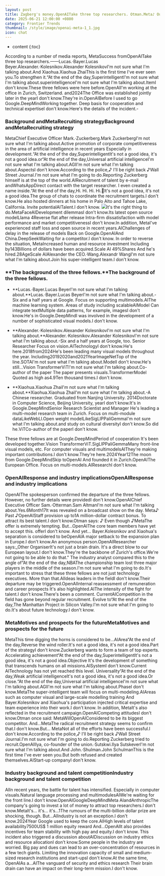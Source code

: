 ```yaml
---
layout: post
title: Zagberg's money.OpenAITake three top researchers. Otman.Meta♪ Out of the sky ♪1A million-dollar contract bonus to dig people up.
date: 2025-06-21 12:00:00 +0800
category: Frontier Trends
thumbnail: /style/image/openai-meta-1_1.jpg
icon: chat
---
```

* content
{:toc}

According to a number of media reports, MetaSuccess fromOpenAITake three top researchers.——Lucas.·Bayer.Lucas Beyer.Alexander.·Kolesnikov.Alexander KolesnikovI'm not sure what I'm talking about.And Xiaohua.Xiaohua ZhaiThis is the first time I've ever seen you.To strengthen it.“At the end of the day,SuperintelligentI'm not sure what I'm talking about.superintelligenceI'm not sure what I'm talking about.ItemI don't know.These three fellows were here before.OpenAII'm working at the office in Zurich, Switzerland. and2024The Office was established jointly later in the yearI don't know.They're in.OpenAIBefore I used to go Google.DeepMindWorking together. Deep basis for cooperation and technical expertiseI don't know.Here's the details of the incident.-

### **Background andMetaRecruiting strategy**Background andMetaRecruiting strategy
MetaChief Executive Officer Mark.·Zuckerberg.Mark ZuckerbergI'm not sure what I'm talking about.Active promotion of corporate competitiveness in the area of artificial intelligence in recent years Especially in development.“At the end of the day,SuperintelligentIt's not a good idea, it's not a good idea.or“At the end of the day,Universal artificial intelligenceI'm not sure what I'm talking about.AGII'm not sure what I'm talking about.AspectsI don't know.According to the police,♪ I'll be right back ♪Wall Street Journal.I'm not sure what I'm going to do.Reporting Zuckerberg himself is at the top of the world.AIRecruitment of talent by e-mail andWhatsAppDirect contact with the target researcher. I even created a name inside.“At the end of the day,Hi. Hi. Hi. Hi.🎉It's not a good idea, it's not a good idea.The group of chats to coordinate the recruitment targets.I don't know.He also hosted dinners at his home in Palo Alto and Tahoe Lake, California. Invite potentialAITalent.I don't know.
![](https://assets-v2.circle.so/s68ux2lrjzip97vf3bvp8j3rc0c3)It's the right thing to do.MetaFaceAIDevelopment dilemmasI don't know.Its latest open source modelLlama 4Reverse flat after release Intra-firm dissatisfaction with model performance and market competitivenessI don't know.In addition, MetaI've experienced staff loss and open source in recent years.AIChallenges of delay in the release of models Back on Google.OpenAIAnd China.DeepSeekWaiting for a competitor.I don't know.
In order to reverse the situation, MetaIncreased human and resource investment Including by143Billions of dollars have been acquired.Scale AI 49%Shares And he's hired.28AgeScale AIAlexander the CEO.·Wang.Alexandr WangI'm not sure what I'm talking about.Join his super-intelligent team.I don't know.

### **The background of the three fellows.**The background of the three fellows.

- **Lucas.·Bayer.Lucas BeyerI'm not sure what I'm talking about.**Lucas.·Bayer.Lucas BeyerI'm not sure what I'm talking about.-Six and a half years at Google. Focus on supporting multimodels.AIThe machine learning system. Areas of study including scalableAIModel Can integrate textMultiple data patterns, for example, imagesI don't know.He's in Google.DeepMindI was involved in the development of a number of sophisticated visual models.I don't know.

- **Alexander.·Kolesnikov.Alexander KolesnikovI'm not sure what I'm talking about.**Alexander.·Kolesnikov.Alexander KolesnikovI'm not sure what I'm talking about.-Six and a half years at Google, too. Senior Researcher Focus on vision.AITechnologyI don't know.He's here.2018from2024He's been leading many visual models throughout the year. Including20192020and2021YearImageNetTop of the line.SOTAI'm not sure what I'm talking about.ModelI don't know.He's still...Vision TransformerViTI'm not sure what I'm talking about.Co-author of the paper The paper presents visuals.TransformerModel Quoted as high as4.9Ten thousand times.I don't know.

- **Xiaohua.Xiaohua ZhaiI'm not sure what I'm talking about.**Xiaohua.Xiaohua ZhaiI'm not sure what I'm talking about.-A Chinese researcher. Graduated from Nanjing University. 2014Doctorate in Computer Science, Beijing University, yearI don't know.It's in Google.DeepMindSenior Research Scientist and Manager He's leading a multi-model research team in Zurich. Focus on multi-module dataLikeWebLI.Open weight modelLikeSigLIPPaliGemmaI'm not sure what I'm talking about.and study on cultural diversityI don't know.So did he.ViTCo-author of the paperI don't know.

These three fellows are at Google.DeepMindPeriod of cooperation It's been developed together.Vision TransformerViT.SigLIPPaliGemmaMany front-line visual models, etc. For computer visuals and multimodelsAIThey're making important contributions.I don't know.They're here.2024Year12The moon from Google.DeepMindSkip toOpenAI And founded it in Zurich.OpenAIThe European Office. Focus on multi-models.AIResearchI don't know.

### **OpenAIResponse and industry implications**OpenAIResponse and industry implications
OpenAIThe spokesperson confirmed the departure of the three fellows. However, no further details were providedI don't know.OpenAIChief Executive Officer Sam.·Otterman.Sam AltmanI'm not sure what I'm talking about.Yes.6Month17It was revealed on a broadcast show on the day. Meta♪ Past ♪OpenAIStaff provision up to1A million-dollar contract bonus. To attract its best talent.I don't know.Otman says: ♪ Even though ♪MetaThe offer is extremely tempting. But...OpenAIThe core team members have yet to accept this. offerI don't know.
And yet... Bayer.Kolesnikov and Xiaohua's separation is considered to beOpenAIA major setback to the expansion plan in Europe.I don't know.An anonymous person.OpenAIResearcher says:_Other OrganiserIt's not just a brain drain. It's a direct blow to our European layout.I don't know.They're the backbone of Zurich's office.We're not going to be able to do that."
The industry analyst compared this to the angle of“At the end of the day,NBAThe championship team lost three major players in the middle of the season.I'm not sure what I'm going to do.It's important to stress that these three fellows are not just technology executives. More than that.AIIdeas leaders in the fieldI don't know.Their departure may be triggered.OpenAIInternal reassessment of remuneration and career prospects It's also highlighted.AIThe intensity of the fight for talent.I don't know.There's been a comment. CurrentAICompetition in the field has gone beyond regular recruitment. Evolve to“At the end of the day,The Manhattan Project in Silicon Valley.I'm not sure what I'm going to do.It's about future technology.I don't know.

### **MetaMotives and prospects for the future**MetaMotives and prospects for the future
MetaThis time digging the horns is considered to be...AIArea“At the end of the day,Reverse the wind roller.It's not a good idea, it's not a good idea.Part of the strategyI don't know.Zuckerberg wants to form a team of top experts. Accelerating achievement“At the end of the day,SuperintelligentIt's not a good idea, it's not a good idea.Objective It's the development of something that transcends humans on all missions.AISystemI don't know.Current AITechnology has not yet reached this level. Universality“At the end of the day,Weak artificial intelligenceIt's not a good idea, it's not a good idea.Or close.“At the end of the day,Universal artificial intelligenceI'm not sure what I'm talking about.AGII'm not sure what I'm talking about.PhaseI don't know.MetaThe super-intelligent team will focus on multi-modeling.AIAreas such as computer visual and large-scale modelling training And Bayer.Kolesnikov and Xiaohua's participation injected critical expertise and team experience into their work.I don't know.
In addition, MetaIt's also reflected in the recruitment campaign.OpenAICompeting attitudesI don't know.Otman once said: MetaWillOpenAIConsidered to be its biggest competitor. And...MetaThe radical recruitment strategy seems to confirm that.I don't know.But... MetaNot all of the efforts have been successful.I don't know.According to the police,♪ I'll be right back ♪Wall Street Journal.I'm not sure what I'm going to do.Reporting Zuckerberg tried to recruit.OpenAIIlya, co-founder of the union.·Sutskwi.Ilya SutskeverI'm not sure what I'm talking about.And John.·Shulman.John SchulmanThis is the first time I've ever seen you.But both refused and created themselves.AIStart-up companyI don't know.

### **Industry background and talent competition**Industry background and talent competition
AIIn recent years, the battle for talent has intensified. Especially in computer visuals.Natural language processing and multimodulesAIWe're waiting for the front line.I don't know.OpenAIGoogleDeepMindMeta AIandAnthropicThe company's going to invest a lot of money to attract top researchers.I don't know.MetaIt's... it's... it's...1The rumours of the multi-billion dollar prize are shocking, though. But...AIIndustry is not an exception.I don't know.2024Year Google used to keep the core.AIHigh levels of talent availability7500US$ 1 million equity reward And...OpenAIIt also provides incentives for team stability with high pay and equity.I don't know.
This incident also triggered a discussion aboutAIDiscussion on industry ethics and resource allocationI don't know.Some people in the industry are worried. Big pay and dues can lead to an over-concentration of resources in a few tech giants. Limiting the innovation capacity of small and medium-sized research institutions and start-upsI don't know.At the same time, OpenAIAs a...AIThe vanguard of security and ethics research Their brain drain can have an impact on their long-term mission.I don't know.
